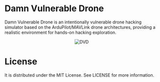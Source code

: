 # Damn Vulnerable Drone

Damn Vulnerable Drone is an intentionally vulnerable drone hacking simulator based on the ArduPilot/MAVLink drone architectures, providing a realistic environment for hands-on hacking exploration.

<p align="center">
  <img src="https://github.com/nicholasaleks/Damn-Vulnerable-Drone/blob/master/simulator/static/images/Damn-Vulnerable-Drone-Banner.png?raw=true" alt="DVD"/>
</p>

# License

It is distributed under the MIT License. See LICENSE for more information.

